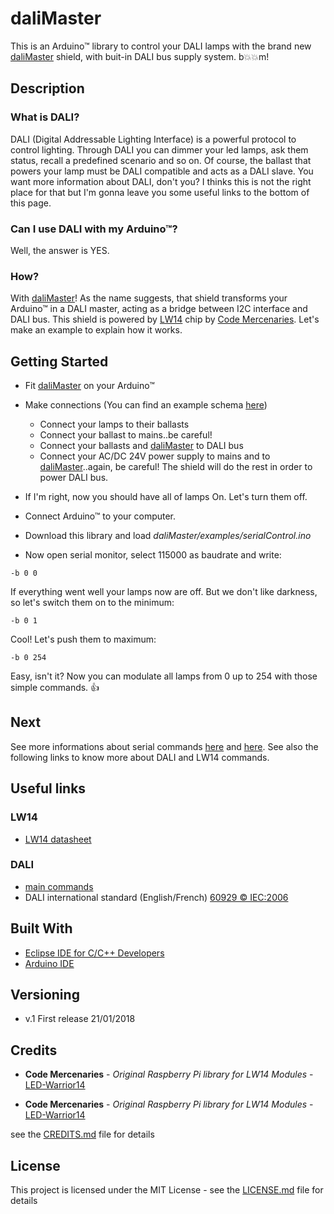 # daliMaster

This is an Arduino™ library to control your DALI lamps with the brand new [daliMaster](www.ebay.d) shield, with buit-in DALI bus supply system. b:boom::boom:m!

## Description

### What is DALI?

DALI (Digital Addressable Lighting Interface) is a powerful protocol to control lighting. Through DALI you can dimmer your led lamps, ask them status, recall a predefined scenario and so on. Of course, the ballast that powers your lamp must be DALI compatible and acts as a DALI slave. You want more information about DALI, don't you? I thinks this is not the right place for that but I'm gonna leave you some useful links to the bottom of this page.

### Can I use DALI with my Arduino™?

Well, the answer is YES.

### How?

With [daliMaster](www.ebay.d)! As the name suggests, that shield transforms your Arduino™ in a DALI master, acting as a bridge between I2C interface and DALI bus. This shield is powered by [LW14](http://shop.codemercs.com/media/files_public/okutobbwyxn/LW14_Datasheet.pdf) chip by [Code Mercenaries](https://www.codemercs.com/en/). Let's make an example to explain how it works.

## Getting Started

* Fit [daliMaster](www.ebay.d) on your Arduino™

* Make connections (You can find an example schema [here](www.ebay.d))
  * Connect your lamps to their ballasts
  * Connect your ballast to mains..be careful!
  * Connect your ballasts and [daliMaster](www.ebay.d) to DALI bus
  * Connect your AC/DC 24V power supply to mains and to [daliMaster](www.ebay.d)..again, be careful! The shield will do the rest in order to power DALI bus.

* If I'm right, now you should have all of lamps On. Let's turn them off.

* Connect Arduino™ to your computer.

* Download this library and load *daliMaster/examples/serialControl.ino*

 * Now open serial monitor, select 115000 as baudrate and write:
```
-b 0 0
```
If everything went well your lamps now are off. But we don't like darkness, so let's switch them on to the minimum:
```
-b 0 1
```
Cool! Let's push them to maximum:
```
-b 0 254
```
Easy, isn't it? Now you can modulate all lamps from 0 up to 254 with those simple commands. :thumbsup:

## Next

See more informations about serial commands [here](/) and [here](daliCommands.h). See also the following links to know more about DALI and LW14 commands.

## Useful links

### LW14
* [LW14 datasheet](http://shop.codemercs.com/media/files_public/okutobbwyxn/LW14_Datasheet.pdf)

### DALI
* [main commands](http://www.tanzolab.it/www/CM3-HOME_test/dali_commands.pdf)
* DALI international standard (English/French) [60929 © IEC:2006](http://jnhb.fszjzx.com/upload/biaozhun/pdf/IEC60929Y2006.PDF)

## Built With

* [Eclipse IDE for C/C++ Developers](https://www.eclipse.org/downloads/packages/eclipse-ide-cc-developers/lunar)
* [Arduino IDE](https://www.arduino.cc/en/main/software)

## Versioning

* v.1 First release 21/01/2018

## Credits

* **Code Mercenaries** - *Original Raspberry Pi library for LW14 Modules* - [LED-Warrior14](https://www.codemercs.com/en/33-led-warrior/270-led-warrior14-2)

* **Code Mercenaries** - *Original Raspberry Pi library for LW14 Modules* - [LED-Warrior14](https://www.codemercs.com/en/33-led-warrior/270-led-warrior14-2)

see the [CREDITS.md](CREDITS.md) file for details

## License

This project is licensed under the MIT License - see the [LICENSE.md](LICENSE.md) file for details

